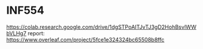 # INF554
https://colab.research.google.com/drive/1dgSTPoAITJvTJ3gD2HohBsvlWWbVLHg7
report: https://www.overleaf.com/project/5fce1e324324bc65508b8ffc
